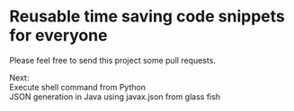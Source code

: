 # Reusable time saving code snippets for everyone
Please feel free to send this project some pull requests. 

Next: <br />
Execute shell command from Python <br />
JSON generation in Java using javax.json from glass fish
